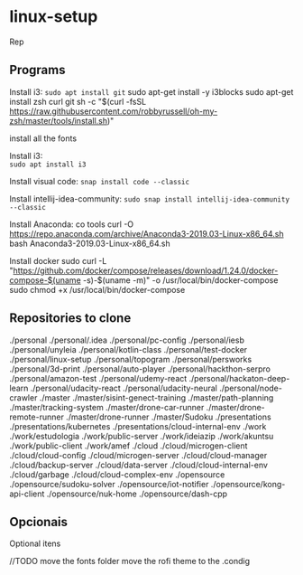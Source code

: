 # linux-setup

Rep

## Programs

Install i3:
`sudo apt install git`
sudo apt-get install -y i3blocks
sudo apt-get install zsh curl git
sh -c "$(curl -fsSL https://raw.githubusercontent.com/robbyrussell/oh-my-zsh/master/tools/install.sh)"



install all the fonts


Install i3:  
`sudo apt install i3`

Install visual code:
`snap install code --classic`

Install intellij-idea-community:
`sudo snap install intellij-idea-community --classic`

Install Anaconda:
co tools
curl -O https://repo.anaconda.com/archive/Anaconda3-2019.03-Linux-x86_64.sh
bash Anaconda3-2019.03-Linux-x86_64.sh

Install docker
sudo curl -L "https://github.com/docker/compose/releases/download/1.24.0/docker-compose-$(uname -s)-$(uname -m)" -o /usr/local/bin/docker-compose
sudo chmod +x /usr/local/bin/docker-compose

## Repositories to clone

./personal
./personal/.idea
./personal/pc-config
./personal/iesb
./personal/unyleia
./personal/kotlin-class
./personal/test-docker
./personal/linux-setup
./personal/topogram
./personal/persworks
./personal/3d-print
./personal/auto-player
./personal/hackthon-serpro
./personal/amazon-test
./personal/udemy-react
./personal/hackaton-deep-learn
./personal/udacity-react
./personal/udacity-neural
./personal/node-crawler
./master
./master/sisint-genect-training
./master/path-planning
./master/tracking-system
./master/drone-car-runner
./master/drone-remote-runner
./master/drone-runner
./master/Sudoku
./presentations
./presentations/kubernetes
./presentations/cloud-internal-env
./work
./work/estudologia
./work/public-server
./work/ideiazip
./work/akuntsu
./work/public-client
./work/amef
./cloud
./cloud/microgen-client
./cloud/cloud-config
./cloud/microgen-server
./cloud/cloud-manager
./cloud/backup-server
./cloud/data-server
./cloud/cloud-internal-env
./cloud/garbage
./cloud/cloud-complex-env
./opensource
./opensource/sudoku-solver
./opensource/iot-notifier
./opensource/kong-api-client
./opensource/nuk-home
./opensource/dash-cpp

## Opcionais

Optional itens

//TODO
move the fonts folder
move the rofi theme to the .condig

